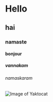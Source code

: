 # Hello
## hai
### namaste
#### bonjour
##### vannakam
###### namaskaram

![Image of Yaktocat](https://octodex.github.com/images/yaktocat.png)

